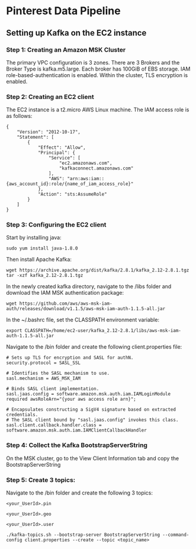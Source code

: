 # Pinterest Data Pipeline

## Setting up Kafka on the EC2 instance

### Step 1: Creating an Amazon MSK Cluster
The primary VPC configuration is 3 zones.
There are 3 Brokers and the Broker Type is kafka.m5.large.
Each broker has 100GiB of EBS storage.
IAM role-based-authentication is enabled.
Within the cluster, TLS encryption is enabled.

### Step 2: Creating an EC2 client
The EC2 instance is a t2.micro AWS Linux machine.
The IAM access role is as follows:

```
{
    "Version": "2012-10-17",
    "Statement": [
        {
            "Effect": "Allow",
            "Principal": {
                "Service": [
                    "ec2.amazonaws.com",
                    "kafkaconnect.amazonaws.com"
                ],
                "AWS": "arn:aws:iam::{aws_account_id}:role/{name_of_iam_access_role}"
            },
            "Action": "sts:AssumeRole"
        }
    ]
}
```

### Step 3: Configuring the EC2 client
Start by installing java:

```
sudo yum install java-1.8.0
```

Then install Apache Kafka:

```
wget https://archive.apache.org/dist/kafka/2.8.1/kafka_2.12-2.8.1.tgz
tar -xzf kafka_2.12-2.8.1.tgz
```

In the newly created kafka directory, navigate to the /libs folder and download the IAM MSK authentication package:

```
wget https://github.com/aws/aws-msk-iam-auth/releases/download/v1.1.5/aws-msk-iam-auth-1.1.5-all.jar
```

In the ~/.bashrc file, set the CLASSPATH environment variable:

```
export CLASSPATH=/home/ec2-user/kafka_2.12-2.8.1/libs/aws-msk-iam-auth-1.1.5-all.jar
```

Navigate to the /bin folder and create the following client.properties file:

```
# Sets up TLS for encryption and SASL for authN.
security.protocol = SASL_SSL

# Identifies the SASL mechanism to use.
sasl.mechanism = AWS_MSK_IAM

# Binds SASL client implementation.
sasl.jaas.config = software.amazon.msk.auth.iam.IAMLoginModule required awsRoleArn="{your aws access role arn}";

# Encapsulates constructing a SigV4 signature based on extracted credentials.
# The SASL client bound by "sasl.jaas.config" invokes this class.
sasl.client.callback.handler.class = software.amazon.msk.auth.iam.IAMClientCallbackHandler
```

### Step 4: Collect the Kafka BootstrapServerString
On the MSK cluster, go to the View Client Information tab and copy the BootstrapServerString

### Step 5: Create 3 topics:
Navigate to the /bin folder and create the following 3 topics: 
```
<your_UserId>.pin
```
```
<your_UserId>.geo
```
```
<your_UserId>.user
```

```
./kafka-topics.sh --bootstrap-server BootstrapServerString --command-config client.properties --create --topic <topic_name>
```
















